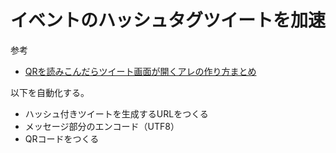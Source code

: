 # イベントのハッシュタグツイートを加速

参考
- [QRを読みこんだらツイート画面が開くアレの作り方まとめ](https://matome.naver.jp/odai/2145647751444573301/2145647915746320903)

以下を自動化する。
- ハッシュ付きツイートを生成するURLをつくる
- メッセージ部分のエンコード（UTF8）
- QRコードをつくる

